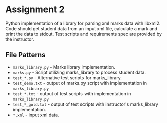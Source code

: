 # Assignment 2
Python implementation of a library for parsing xml marks data with libxml2.  Code should get student data from an input xml file, calculate a mark and print the data to stdout.  Test scripts and requirements spec are provided by the instructor.

## File Patterns
* `marks_library.py` - Marks library implementation.
* `marks.py` - Script utilizing marks_library to process student data.
* `test_*.py` - Alternative test scripts for marks_library.
* `test_demo.txt` - output of marks.py script with implementation in `marks_library.py`
* `test_*.txt` - output of test scripts with implementation in `marks_library.py`
* `test_*_gold.txt` - output of test scripts with instructor's marks_library implementation.
* `*.xml` - input xml data.